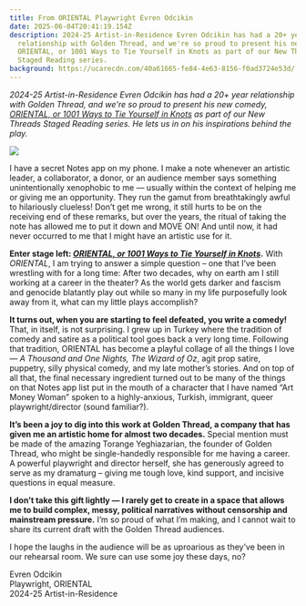 ```yaml
---
title: From ORIENTAL Playwright Evren Odcikin
date: 2025-06-04T20:41:19.154Z
description: 2024-25 Artist-in-Residence Evren Odcikin has had a 20+ year
  relationship with Golden Thread, and we're so proud to present his new comedy,
  ORIENTAL, or 1001 Ways to Tie Yourself in Knots as part of our New Threads
  Staged Reading series.
background: https://ucarecdn.com/40a61665-fe84-4e63-8156-f0ad3724e53d/
---
```

*2024-25 Artist-in-Residence Evren Odcikin has had a 20+ year relationship with Golden Thread, and we're so proud to present his new comedy, [ORIENTAL, or 1001 Ways to Tie Yourself in Knots](https://goldenthread.org/productions/new-threads-staged-reading-series-2025/) as part of our New Threads Staged Reading series. He lets us in on his inspirations behind the play.*

![](https://ucarecdn.com/1086eca1-7878-4cce-a861-846e96060c17/)

I have a secret Notes app on my phone. I make a note whenever an artistic leader, a collaborator, a donor, or an audience member says something unintentionally xenophobic to me — usually within the context of helping me or giving me an opportunity. They run the gamut from breathtakingly awful to hilariously clueless! Don’t get me wrong, it still hurts to be on the receiving end of these remarks, but over the years, the ritual of taking the note has allowed me to put it down and MOVE ON! And until now, it had never occurred to me that I might have an artistic use for it.

**Enter stage left: *[ORIENTAL, or 1001 Ways to Tie Yourself in Knots](https://goldenthread.org/productions/new-threads-staged-reading-series-2025/)*.** With *ORIENTAL*, I am trying to answer a simple question – one that I’ve been wrestling with for a long time: After two decades, why on earth am I still working at a career in the theater? As the world gets darker and fascism and genocide blatantly play out while so many in my life purposefully look away from it, what can my little plays accomplish? 

**It turns out, when you are starting to feel defeated, you write a comedy!** That, in itself, is not surprising. I grew up in Turkey where the tradition of comedy and satire as a political tool goes back a very long time. Following that tradition, ORIENTAL has become a playful collage of all the things I love — *A Thousand and One Nights, The Wizard of Oz*, agit prop satire, puppetry, silly physical comedy, and my late mother’s stories. And on top of all that, the final necessary ingredient turned out to be many of the things on that Notes app list put in the mouth of a character that I have named “Art Money Woman” spoken to a highly-anxious, Turkish, immigrant, queer playwright/director (sound familiar?).

**It’s been a joy to dig into this work at Golden Thread, a company that has given me an artistic home for almost two decades.** Special mention must be made of the amazing Torange Yeghiazarian, the founder of Golden Thread, who might be single-handedly responsible for me having a career. A powerful playwright and director herself, she has generously agreed to serve as my dramaturg – giving me tough love, kind support, and incisive questions in equal measure. 

**I don’t take this gift lightly — I rarely get to create in a space that allows me to build complex, messy, political narratives without censorship and mainstream pressure.** I’m so proud of what I’m making, and I cannot wait to share its current draft with the Golden Thread audiences. 

I hope the laughs in the audience will be as uproarious as they’ve been in our rehearsal room. We sure can use some joy these days, no?

Evren Odcikin\
Playwright, ORIENTAL\
2024-25 Artist-in-Residence